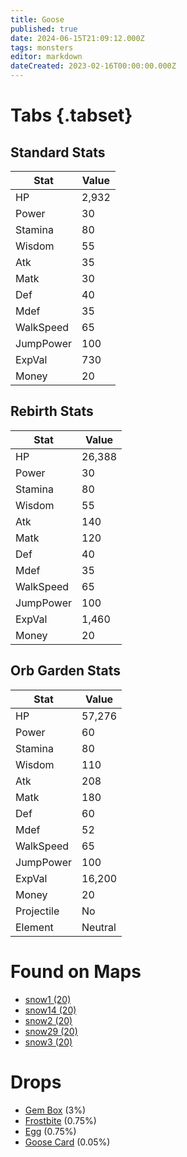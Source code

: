 ```yaml
---
title: Goose
published: true
date: 2024-06-15T21:09:12.000Z
tags: monsters
editor: markdown
dateCreated: 2023-02-16T00:00:00.000Z
---
```


# Tabs {.tabset}

## Standard Stats

|Stat|Value|
|-|-|
|HP|2,932|
|Power|30|
|Stamina|80|
|Wisdom|55|
|Atk|35|
|Matk|30|
|Def|40|
|Mdef|35|
|WalkSpeed|65|
|JumpPower|100|
|ExpVal|730|
|Money|20|
## Rebirth Stats

|Stat|Value|
|-|-|
|HP|26,388|
|Power|30|
|Stamina|80|
|Wisdom|55|
|Atk|140|
|Matk|120|
|Def|40|
|Mdef|35|
|WalkSpeed|65|
|JumpPower|100|
|ExpVal|1,460|
|Money|20|
## Orb Garden Stats

|Stat|Value|
|-|-|
|HP|57,276|
|Power|60|
|Stamina|80|
|Wisdom|110|
|Atk|208|
|Matk|180|
|Def|60|
|Mdef|52|
|WalkSpeed|65|
|JumpPower|100|
|ExpVal|16,200|
|Money|20|
|Projectile|No|
|Element|Neutral|

# Found on Maps
 * [snow1 (20)](/maps/snow1)
 * [snow14 (20)](/maps/snow14)
 * [snow2 (20)](/maps/snow2)
 * [snow29 (20)](/maps/snow29)
 * [snow3 (20)](/maps/snow3)

# Drops
 * [Gem Box](/items/gem-box) (3%)
 * [Frostbite](/items/frostbite) (0.75%)
 * [Egg](/items/egg) (0.75%)
 * [Goose Card](/items/goose-card) (0.05%)
